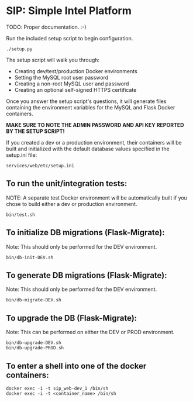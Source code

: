 # SIP: Simple Intel Platform

TODO: Proper documentation. :-)

Run the included setup script to begin configuration.

```
./setup.py
```

The setup script will walk you through:
* Creating dev/test/production Docker environments
* Setting the MySQL root user password
* Creating a non-root MySQL user and password
* Creating an optional self-signed HTTPS certificate

Once you answer the setup script's questions, it will generate files containing the environment variables for the MySQL and Flask Docker containers.

**MAKE SURE TO NOTE THE ADMIN PASSWORD AND API KEY REPORTED BY THE SETUP SCRIPT!**

If you created a dev or a production environment, their containers will be built and initialized with the default database values specified in the setup.ini file:

```
services/web/etc/setup.ini
```

## To run the unit/integration tests:

NOTE: A separate test Docker environment will be automatically built if you chose to build either a dev or production environment.

```
bin/test.sh
```

## To initialize DB migrations (Flask-Migrate):

Note: This should only be performed for the DEV environment.

```
bin/db-init-DEV.sh
```

## To generate DB migrations (Flask-Migrate):

Note: This should only be performed for the DEV environment.

```
bin/db-migrate-DEV.sh
```

## To upgrade the DB (Flask-Migrate):

Note: This can be performed on either the DEV or PROD environment.

```
bin/db-upgrade-DEV.sh
bin/db-upgrade-PROD.sh
```

## To enter a shell into one of the docker containers:

```
docker exec -i -t sip_web-dev_1 /bin/sh
docker exec -i -t <container_name> /bin/sh
```
